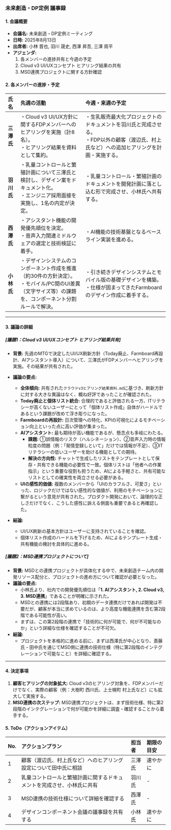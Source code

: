 ### **未来創造・DP定例 議事録**

#### **1. 会議概要**
- **会議名:** 未来創造・DP定例ミーティング
- **日時:** 2025年8月13日
- **出席者:** 小林 晋也, 羽川 晟史, 西澤 昇吾, 三澤 周平
- **アジェンダ:**
    1.  各メンバーの進捗共有と今週の予定
    2.  Cloud v3 UI/UXコンセプト ヒアリング結果の共有
    3.  MSD連携プロジェクトに関する方針確認

#### **2. 各メンバーの進捗・予定**

| 氏名 | 先週の活動 | 今週・来週の予定 |
| :--- | :--- | :--- |
| **三澤氏** | ・Cloud v3 UI/UX方針に関するFDPメンバーへのヒアリングを実施（計8名）。<br>・ヒアリング結果を資料として集約。 | ・生乳販売最大化プロジェクトのドキュメントを羽川氏と完成させる。<br>・FDP以外の顧客（渡辺氏、村上氏など）への追加ヒアリングを計画・実施する。 |
| **羽川氏** | ・乳量コントロールと繁殖計画について三澤氏と検討し、デザイン案をドキュメント化。<br>・エンジニア採用面接を実施し、1名の内定が決定。 | ・乳量コントロール・繁殖計画のドキュメントを開発計画に落とし込む形で完成させ、小林氏へ共有する。 |
| **西澤氏** | ・アシスタント機能の開発優先順位を決定。<br>・音声入力関連ミドルウェアの選定と技術検証に着手。 | ・AI機能の技術基盤となるベースライン実装を進める。 |
| **小林氏** | ・デザインシステムのコンポーネント作成を推進（約30件の方針決定）。<br>・モバイル/PC間のUI差異（文字サイズ等）の課題を、コンポーネント分割ルールで解決。 | ・引き続きデザインシステムとモバイル版の基礎デザインを構築。<br>・仕様が固まってきたFarmboardのデザイン作成に着手する。 |

---

#### **3. 議論の詳細**

##### **[議題1：Cloud v3 UI/UXコンセプト ヒアリング結果共有]**
- **背景:** 先週のMTGで決定したUI/UX刷新方針（Today廃止、Farmboard再設計、AIアシスタント導入）について、三澤氏がFDPメンバーへヒアリングを実施。その結果が共有された。
- **議論の要点:**
    - **全体傾向:** 共有された`クラウドv3ヒアリング結果資料.md`に基づき、刷新方針に対する大きな異論はなく、概ね好評であったことが確認された。
    - **Today廃止と個体リスト統合:** 合理的であると評価される一方、ITリテラシーが高くないユーザーにとって「個体リスト作成」自体がハードルであるという課題が改めて浮き彫りになった。
    - **Farmboardの再設計:** 日次管理への特化、KPIの可視化によるモチベーション向上といった点に高い評価が集まった。
    - **AIアシスタント:** 最も期待が高い機能であるが、懸念点も多岐にわたる。
        - **課題:** ①誤情報のリスク（ハルシネーション）、②音声入力時の情報粒度の問題（例：「発情登録しといて」だけでは情報が不足）、③ITリテラシーの低いユーザーを助ける機能としての期待。
        - **解決の方向性:** チャットで生成したリストをテンプレートとして保存・共有できる機能の必要性で一致。個体リストは「他者への作業指示」という重要な役割も担うため、AIによる手軽さと、共有可能なリストとしての確実性を両立させる必要がある。
    - **UIの感性的価値:** 複数のメンバーから「UIのカラフルさ、可愛さ」といった、ロジックだけではない感性的な価値が、利用のモチベーションに繋がるという意見が共有された。プロダクト開発において、論理的な正しさだけでなく、こうした感性に訴える側面も重要であると再確認した。

- **結論:**
    - UI/UX刷新の基本方針はユーザーに支持されていることを確認。
    - 個体リスト作成のハードルを下げるため、AIによるテンプレート生成・共有機能の検討を具体的に進める。

##### **[議題2：MSD連携プロジェクトについて]**
- **背景:** MSDとの連携プロジェクトが具体化する中で、未来創造チーム内の開発リソース配分と、プロジェクトの進め方について確認が必要となった。
- **議論の要点:**
    - 小林氏より、社内での開発優先順位は「**1. AIアシスタント, 2. Cloud v3, 3. MSD連携**」であることが明確に示された。
    - MSDとの連携には2段階あり、初期のデータ連携だけであれば開発は不要だが、顧客が本当に求めているのは、より高度な機能連携を含む第2段階である可能性が高い。
    - まずは、この第2段階の連携で「技術的に何が可能で、何が不可能なのか」という詳細な仕様を確認することが不可欠。
- **結論:**
    - プロジェクトを本格的に進める前に、まずは西澤氏が中心となり、斎藤氏・田中氏を通じてMSD側に連携の技術仕様（特に第2段階のインテグレーションで可能なこと）を詳細に確認する。

---

#### **4. 決定事項**
1.  **顧客ヒアリングの対象拡大:** Cloud v3のヒアリング対象を、FDPメンバーだけでなく、実際の顧客（例：大樹町 西川氏、上士幌町 村上氏など）にも拡大して実施する。
2.  **MSD連携の次ステップ:** MSD連携プロジェクトは、まず技術仕様、特に第2段階のインテグレーションで何が可能かを詳細に調査・確認することから着手する。

#### **5. ToDo（アクションアイテム）**

| No. | アクションプラン | 担当者 | 期限の目安 |
| :-- | :--- | :--- | :--- |
| 1 | 顧客（渡辺氏、村上氏など）へのヒアリング設定について田中氏に相談 | 三澤氏 | 速やかに |
| 2 | 乳量コントロールと繁殖計画に関するドキュメントを完成させ、小林氏に共有 | 羽川氏 | - |
| 3 | MSD連携の技術仕様について詳細を確認する | 西澤氏 | - |
| 4 | デザインコンポーネント会議の議事録を共有する | 小林氏 | 速やかに |
